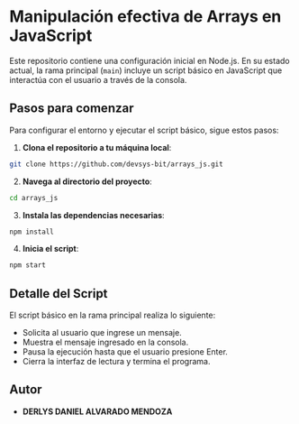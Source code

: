 # Manipulación efectiva de Arrays en JavaScript

Este repositorio contiene una configuración inicial en Node.js. En su estado actual, la rama principal (`main`) incluye un script básico en JavaScript que interactúa con el usuario a través de la consola.

## Pasos para comenzar

Para configurar el entorno y ejecutar el script básico, sigue estos pasos:

1. **Clona el repositorio a tu máquina local**:

  ```bash
  git clone https://github.com/devsys-bit/arrays_js.git
  ```

2. **Navega al directorio del proyecto**:

  ```bash
  cd arrays_js
  ```

3. **Instala las dependencias necesarias**:

  ```bash
  npm install
  ```

4. **Inicia el script**:

  ```bash
  npm start
  ```

## Detalle del Script

El script básico en la rama principal realiza lo siguiente:

- Solicita al usuario que ingrese un mensaje.
- Muestra el mensaje ingresado en la consola.
- Pausa la ejecución hasta que el usuario presione Enter.
- Cierra la interfaz de lectura y termina el programa.

## Autor

- **DERLYS DANIEL ALVARADO MENDOZA**